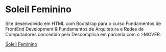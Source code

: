 # Soleil Feminino

Site desenvolvido em HTML com Bootstrap para o curso Fundamentos de FrontEnd Development & Fundamentos de Arquitetura e Redes de Computadores concedido pela Descomplica em parceria com o >MOVER.

<a href="https://maytearaujo.github.io/soleil/">Soleil Feminino</a>
